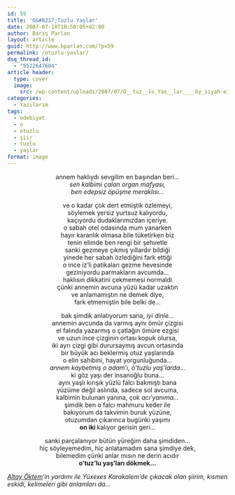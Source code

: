 ```yaml
---
id: 59
title: 'O&#8217;Tuzlu Yaşlar'
date: 2007-07-18T10:50:05+02:00
author: Barış Parlan
layout: article
guid: http://www.bparlan.com/?p=59
permalink: /otuzlu-yaslar/
dsq_thread_id:
  - "5522647684"
article header:
  type: cover
  image:
    src: /wp-content/uploads/2007/07/O__tuz__lu_Yas__lar____by_siyah-e1424077739375.jpg
categories:
  - Yazılarım
tags:
  - edebiyat
  - o
  - otuzlu
  - şiir
  - tuzlu
  - yaşlar
format: image
---
```


<p align="center">
  annem haklıydı sevgilim en başından beri&#8230;<br /> <em>sen kalbimi çalan organ mafyası,<br /> ben edepsiz öpüşme meraklısı&#8230;</em>
</p>

<p align="center">
  ve o kadar çok dert etmiştik özlemeyi,<br /> söylemek yersiz yurtsuz kalıyordu,<br /> kaçıyordu dudaklarımızdan içeriye.<br /> o sabah otel odasında mum yanarken<br /> hayır karanlık olmasa bile tüketirken biz<br /> tenin elimde ben rengi bir şehvetle<br /> sanki gezmeye çıkmış yıllardır bildiği<br /> yinede her sabah özlediğini fark ettiği<br /> o ince iz&#8217;li patikaları gezme hevesinde<br /> geziniyordu parmakların avcumda&#8230;<br /> haklısın dikkatini çekmemesi normaldi<br /> çünki annemin avcuna yüzü kadar uzaktın<br /> ve anlamamıştın ne demek diye,<br /> fark etmemiştin bile belki de&#8230;
</p>

<p align="center">
  bak şimdik anlatıyorum sana, <em>iyi dinle&#8230;</em><br /> annemin avcunda da varmış aynı ömür çizgisi<br /> el falında yazarmış o çatlağın ömüre ezgisi<br /> ve uzun ince çizginin ortası kopuk olursa,<br /> iki ayrı çizgi gibi durursaymış avcun ortasında<br /> bir büyük acı beklermiş otuz yaşlarında<br /> o elin sahibini, hayat yorgunluğunda&#8230;<br /> <em>annem kaybetmiş o adam&#8217;ı, o&#8217;tuzlu yaş&#8217;larda&#8230;</em><br /> ki göz yaşı der insanoğlu buna&#8230;<br /> aynı yaşlı kırışık yüzlü falcı bakmıştı bana<br /> yüzüme değil aslında, sadece sol avcuma,<br /> kalbimin bulunan yanına, çok <em>acı&#8217;yanıma&#8230;</em><br /> şimdik ben o falcı mahmuru keder ile<br /> bakıyorum da takvimin buruk yüzüne,<br /> otuzumdan çıkarınca bugünki yaşımı<br /> <strong>on iki </strong>kalıyor gerisin geri&#8230;
</p>

<p align="center">
  sanki parçalanıyor bütün yüreğim daha şimdiden&#8230;<br /> hiç söyleyemedim, hiç anlatamadım sana şimdiye dek,<br /> bilemedim çünki anlar mısın ne derin acıdır<br /> <strong>o&#8217;tuz&#8217;lu yaş&#8217;ları dökmek&#8230;</strong>
</p>

_<a title="AltayÖktem.Net" href="http://www.altayoktem.net/" target="_blank">Altay Öktem</a>&#8216;in yardımı ile Yüxexes Karakalem&#8217;de çıkacak olan şiirim, kısmen eskidi, kelimeleri gibi anlamları da&#8230;_
